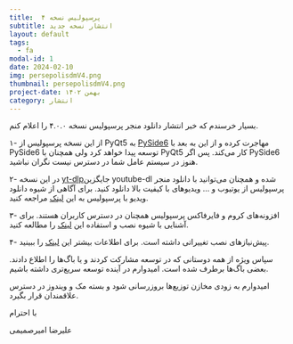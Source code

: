 ```yaml
---
title:  پرسپولیس نسخه ۴
subtitle: انتشار نسخه جدید
layout: default
tags:
  - fa
modal-id: 1
date: 2024-02-10
img: persepolisdmV4.png
thumbnail: persepolisdmV4.png
project-date: بهمن ۱۴۰۲
category: انتشار
---
```


بسیار خرسندم که خبر انتشار دانلود منجر پرسپولیس نسخه ۴.۰.۰ را اعلام کنم.


۱- از این نسخه پرسپولیس از PyQt5 به [PySide6](https://doc.qt.io/qtforpython-6/) مهاجرت کرده و از این به بعد با PySide6 توسعه پیدا خواهد کرد ولی همچنان با PyQt5 کار می‌کند. پس اگر PySide6 هنوز در سیستم عامل شما در دسترس نیست نگران نباشید.



۲- در این نسخه [yt-dlp](https://github.com/yt-dlp/yt-dlp)جایگزین youtube-dl شده و همچنان می‌توانید با دانلود منجر پرسپولیس از یوتیوب و … ویدیوهای با کیفیت بالا دانلود کنید. برای آگاهی از شیوه دانلود ویدیو با پرسپولیس به این [لینک](https://github.com/persepolisdm/persepolis/wiki/How-can-I-download-videos-from-youtube-fa) مراجعه کنید.

۳- افزونه‌های کروم و فایرفاکس پرسپولیس همچنان در دسترس کاربران هستند. برای آشنایی با شیوه نصب و استفاده این [لینک](https://github.com/persepolisdm/persepolis/wiki/Home-fa#%D8%A7%D9%81%D8%B2%D9%88%D9%86%D9%87-%D9%87%D8%A7) را مطالعه کنید.


۴- پیش‌نیازهای نصب تغییراتی داشته است. برای اطلاعات بیشتر این [لینک](https://github.com/persepolisdm/persepolis/wiki/git-installation-instruction-fa) را ببینید.



سپاس ویژه از همه دوستانی که در توسعه مشارکت کردند و یا باگ‌ها را اطلاع دادند. بعضی باگ‌ها برطرف شده است. امیدوارم در آینده توسعه سریع‌تری داشته باشیم.

امیدوارم به زودی مخازن توزیع‌ها بروزرسانی شود و بسته مک و ویندوز در دسترس علاقمندان قرار بگیرد.

با احترام

علیرضا امیرصمیمی


